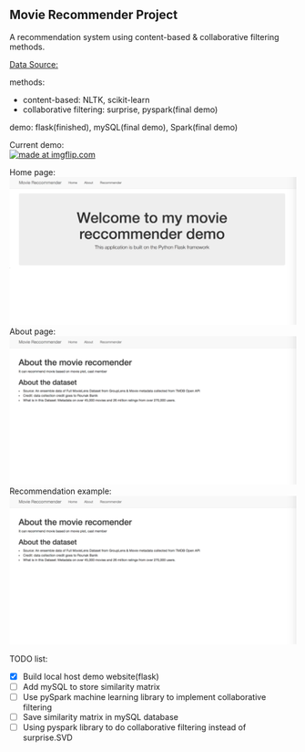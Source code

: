 ## Movie Recommender Project  
A  recommendation system using content-based & collaborative filtering methods.  

[Data Source:](https://www.kaggle.com/rounakbanik/the-movies-dataset/data)

methods: 
* content-based: NLTK, scikit-learn
* collaborative filtering: surprise, pyspark(final demo)

demo: flask(finished), mySQL(final demo), Spark(final demo)

Current demo:  
<a href="https://imgflip.com/gif/29c5az"><img src="https://i.imgflip.com/29c5az.gif" title="made at imgflip.com"/></a>  
  
Home page:  
![home page](output/HomePage.png)  
About page:  
![about](output/about.png)  
Recommendation example:  
![example](output/about.png)


TODO list:   
* [x] Build local host demo website(flask)  
* [ ] Add mySQL to store similarity matrix 
* [ ] Use pySpark machine learning library to implement collaborative filtering  
* [ ] Save similarity matrix in mySQL database  
* [ ] Using pyspark library to do collaborative filtering instead of surprise.SVD
